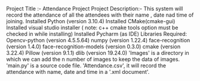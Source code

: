   Project Title :-  Attendance Project
  Project Description:- This system will record the attendance of all the attendees with their name , date nad time of joining.
  Installed Python (version 3.10.4) 
  Installed CMake(cmake-gui)
  Installed visual studio installer ( note: c++ cmake tools option must be checked in while installing)
  Installed Pycharm (as IDE)
  Libraries Required: Opencv-python (version 4.5.5.64)
  numpy (version 1.22.4)
  face-recognition (version 1.4.0)
  face-recognition-models (version 0.3.0)
  cmake (version 3.22.4)
  Pillow (version 9.1.1)
  dlib (version 19.24.0)
  'Images' is a directory in which we can add the n number of images to keep the data of images.
  'main.py' is a source code file.
  'Attendance.csv', it will record the attendance with name, date and time in a '.xml document'.
  
